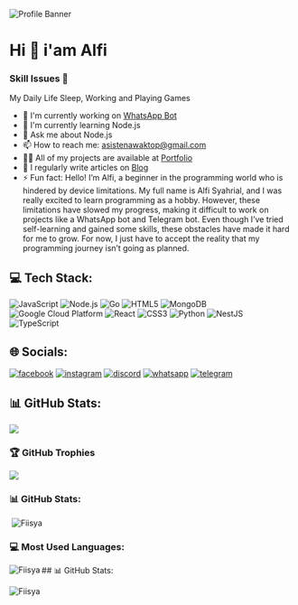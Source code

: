 ![Profile Banner](https://files.catbox.moe/psu00a.jpg)

# Hi 👋 i'am Alfi
### Skill Issues 🌊

My Daily Life Sleep, Working and Playing Games

- 🔭 I'm currently working on [WhatsApp Bot](https://github.com/Fiisya/Risa-WaBot)
- 🌱 I'm currently learning Node.js
- 💬 Ask me about Node.js
- 📫 How to reach me: asistenawaktop@gmail.com
- 👨‍💻 All of my projects are available at [Portfolio](https://github.com/Fiisya/portopolio)
- 📝 I regularly write articles on [Blog](https://github.com/Fiisya/store-web)
- ⚡ Fun fact: Hello! I’m Alfi, a beginner in the programming world who is hindered by device limitations. My full name is Alfi Syahrial, and I was really excited to learn programming as a hobby. However, these limitations have slowed my progress, making it difficult to work on projects like a WhatsApp bot and Telegram bot. Even though I’ve tried self-learning and gained some skills, these obstacles have made it hard for me to grow. For now, I just have to accept the reality that my programming journey isn’t going as planned.

## 💻 Tech Stack:
![JavaScript](https://img.shields.io/badge/JavaScript-F7DF1E?style=for-the-badge&logo=javascript&logoColor=white) ![Node.js](https://img.shields.io/badge/Node.js-339933?style=for-the-badge&logo=node.js&logoColor=white) ![Go](https://img.shields.io/badge/Go-00ADD8?style=for-the-badge&logo=go&logoColor=white) ![HTML5](https://img.shields.io/badge/HTML5-E34F26?style=for-the-badge&logo=html5&logoColor=white) ![MongoDB](https://img.shields.io/badge/MongoDB-47A248?style=for-the-badge&logo=mongodb&logoColor=white) ![Google Cloud Platform](https://img.shields.io/badge/GoogleCloudPlatform-555555?style=for-the-badge&logo=googlecloudplatform&logoColor=white) ![React](https://img.shields.io/badge/React-61DAFB?style=for-the-badge&logo=react&logoColor=white) ![CSS3](https://img.shields.io/badge/CSS3-1572B6?style=for-the-badge&logo=css3&logoColor=white) ![Python](https://img.shields.io/badge/Python-3776AB?style=for-the-badge&logo=python&logoColor=white) ![NestJS](https://img.shields.io/badge/NestJS-555555?style=for-the-badge&logo=nestjs&logoColor=white) ![TypeScript](https://img.shields.io/badge/TypeScript-3178C6?style=for-the-badge&logo=typescript&logoColor=white)

## 🌐 Socials:
[![facebook](https://img.shields.io/badge/facebook-alfi.syahriall.3-1877F2?style=for-the-badge&logo=facebook&logoColor=white)](https://facebook.com/alfi.syahriall.3) [![instagram](https://img.shields.io/badge/instagram-alfisyahriaal-E4405F?style=for-the-badge&logo=instagram&logoColor=white)](https://instagram.com/alfisyahriaal) [![discord](https://img.shields.io/badge/discord-https://discord.gg/VhTf5ggd-7289DA?style=for-the-badge&logo=discord&logoColor=white)](https://discord.com/users/https://discord.gg/VhTf5ggd) [![whatsapp](https://img.shields.io/badge/whatsapp-0895615063060-25D366?style=for-the-badge&logo=whatsapp&logoColor=white)](https://wa.me/0895615063060) [![telegram](https://img.shields.io/badge/telegram-alfisyahrial-26A5E4?style=for-the-badge&logo=telegram&logoColor=white)](https://t.me/alfisyahrial)

## 📊 GitHub Stats:
![](https://komarev.com/ghpvc/?username=yourusername&label=Profile%20views&color=0e75b6&style=flat)

### 🏆 GitHub Trophies
![](https://github-profile-trophy.vercel.app/?username=yourusername)

### 📊 GitHub Stats:
<p>&nbsp;<img align="center" src="https://github-readme-stats.vercel.app/api?username=Fiisya&show_icons=true&locale=en" alt="Fiisya" /></p>

### 💻 Most Used Languages:
<p><img align="left" src="https://github-readme-stats.vercel.app/api/top-langs?username=Fiisya&show_icons=true&locale=en&layout=compact" alt="Fiisya" /></p>
## 📊 GitHub Stats:
<p><img align="center" src="https://github-readme-streak-stats.herokuapp.com/?user=Fiisya&" alt="Fiisya" /></p>

